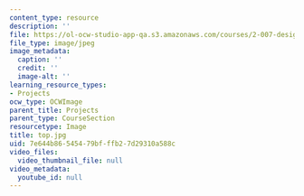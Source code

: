 ```yaml
---
content_type: resource
description: ''
file: https://ol-ocw-studio-app-qa.s3.amazonaws.com/courses/2-007-design-and-manufacturing-i-spring-2009/7e644b86545479bfffb27d29310a588c_top.jpg
file_type: image/jpeg
image_metadata:
  caption: ''
  credit: ''
  image-alt: ''
learning_resource_types:
- Projects
ocw_type: OCWImage
parent_title: Projects
parent_type: CourseSection
resourcetype: Image
title: top.jpg
uid: 7e644b86-5454-79bf-ffb2-7d29310a588c
video_files:
  video_thumbnail_file: null
video_metadata:
  youtube_id: null
---
```

